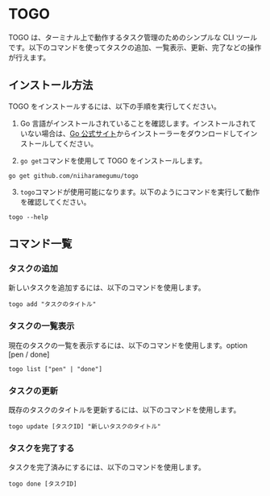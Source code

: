 # TOGO

TOGO は、ターミナル上で動作するタスク管理のためのシンプルな CLI ツールです。以下のコマンドを使ってタスクの追加、一覧表示、更新、完了などの操作が行えます。

## インストール方法

TOGO をインストールするには、以下の手順を実行してください。

1. Go 言語がインストールされていることを確認します。インストールされていない場合は、[Go 公式サイト](https://golang.org/)からインストーラーをダウンロードしてインストールしてください。

2. `go get`コマンドを使用して TOGO をインストールします。

```shell
go get github.com/niiharamegumu/togo
```

3. `togo`コマンドが使用可能になります。以下のようにコマンドを実行して動作を確認してください。

```
togo --help
```

## コマンド一覧

### タスクの追加

新しいタスクを追加するには、以下のコマンドを使用します。

```
togo add "タスクのタイトル"
```

### タスクの一覧表示

現在のタスクの一覧を表示するには、以下のコマンドを使用します。option [pen / done]

```
togo list ["pen" | "done"]
```

### タスクの更新

既存のタスクのタイトルを更新するには、以下のコマンドを使用します。

```
togo update [タスクID] "新しいタスクのタイトル"
```

### タスクを完了する

タスクを完了済みにするには、以下のコマンドを使用します。

```
togo done [タスクID]
```
